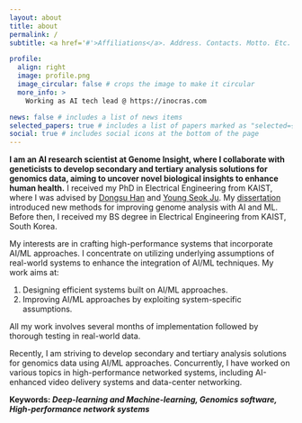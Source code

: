 ```yaml
---
layout: about
title: about
permalink: /
subtitle: <a href='#'>Affiliations</a>. Address. Contacts. Motto. Etc.

profile:
  align: right
  image: profile.png
  image_circular: false # crops the image to make it circular
  more_info: >
    Working as AI tech lead @ https://inocras.com

news: false # includes a list of news items
selected_papers: true # includes a list of papers marked as "selected={true}"
social: true # includes social icons at the bottom of the page
---
```

**I am an AI research scientist at Genome Insight, where I collaborate with geneticists to develop secondary and tertiary analysis solutions for genomics data, aiming to uncover novel biological insights to enhance human health.** 
I received my PhD in Electrical Engineering from KAIST, where I was advised by [Dongsu Han](http://ina.kaist.ac.kr/~dongsuh/) and [Young Seok Ju](https://www.julab.kaist.ac.kr/members). My [dissertation](https://quito418.github.io/quito418/youngmok_dissertation.pdf) introduced new methods for improving genome analysis with AI and ML. Before then, I received my BS degree in Electrical Engineering from KAIST, South Korea.

My interests are in crafting high-performance systems that incorporate AI/ML approaches. I concentrate on utilizing underlying assumptions of real-world systems to enhance the integration of AI/ML techniques. 
My work aims at:
1. Designing efficient systems built on AI/ML approaches.
2. Improving AI/ML approaches by exploiting system-specific assumptions.

All my work involves several months of implementation followed by thorough testing in real-world data.

Recently, I am striving to develop secondary and tertiary analysis solutions for genomics data using AI/ML approaches. Concurrently, I have worked on various topics in high-performance networked systems, including AI-enhanced video delivery systems and data-center networking.

**Keywords: _Deep-learning and Machine-learning, Genomics software, High-performance network systems_**